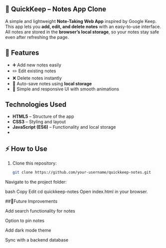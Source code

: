 ## 📝 QuickKeep – Notes App Clone

A simple and lightweight **Note-Taking Web App** inspired by Google Keep.  
This app lets you **add, edit, and delete notes** with an easy-to-use interface.  
All notes are stored in the **browser’s local storage**, so your notes stay safe even after refreshing the page.

## 🚀 Features
- ➕ Add new notes easily
- ✏️ Edit existing notes
- ❌ Delete notes instantly
- 💾 Auto-save notes using **local storage**
- 🎨 Simple and responsive UI with smooth animations

## Technologies Used
- **HTML5** – Structure of the app  
- **CSS3** – Styling and layout  
- **JavaScript (ES6)** – Functionality and local storage
- 
## ⚡ How to Use
1. Clone this repository:
   ```bash
   git clone https://github.com/your-username/quickkeep-notes.git
Navigate to the project folder:

bash
Copy
Edit
cd quickkeep-notes
Open index.html in your browser.

##🌟Future Improvements

Add search functionality for notes

Option to pin notes

Add dark mode theme

Sync with a backend database
